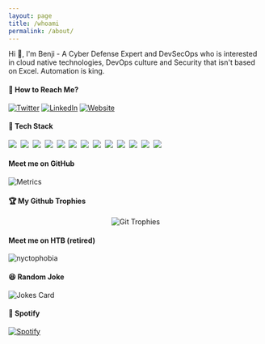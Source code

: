 ```yaml
---
layout: page
title: /whoami
permalink: /about/
---
```


Hi 👋, I'm Benji - A Cyber Defense Expert and DevSecOps who is interested in cloud native technologies, DevOps culture and Security that isn't based on Excel. Automation is king. 

#### 💬 How to Reach Me?

[![Twitter](https://img.shields.io/badge/-TWITTER-0077B5?style=for-the-badge&logo=twitter&logoColor=white)](https://twitter.com/spreadthekaozz)
[![LinkedIn](https://img.shields.io/badge/-LINKEDIN-0077B5?style=for-the-badge&logo=linkedin&logoColor=white)](https://www.linkedin.com/in/benjamin-yves-trapp/)
[![Website](https://img.shields.io/badge/-WEBSITE-0077B5?style=for-the-badge&logo=jekyll&logoColor=white)](https://benjitrapp.github.io)


#### 🤖 Tech Stack

<!-- https://github.com/Ileriayo/markdown-badges -->
<img src="https://img.shields.io/badge/AWS%20-%23FF9900.svg?&style=for-the-badge&logo=amazon-aws&logoColor=white"/>&nbsp;
<img src="https://img.shields.io/badge/docker%20-%230db7ed.svg?&style=for-the-badge&logo=docker&logoColor=white"/>&nbsp;
<img src="https://img.shields.io/badge/kubernetes%20-%23326ce5.svg?&style=for-the-badge&logo=kubernetes&logoColor=white"/>&nbsp;
<img src="https://img.shields.io/badge/terraform-%235835CC.svg?style=for-the-badge&logo=terraform&logoColor=white"/>&nbsp;
<img src="https://img.shields.io/badge/python-3670A0?style=for-the-badge&logo=python&logoColor=ffdd54"/>&nbsp;
<img src="https://img.shields.io/badge/go-%2300ADD8.svg?style=for-the-badge&logo=go&logoColor=white"/>&nbsp;
<img src="https://img.shields.io/badge/java-%23ED8B00.svg?style=for-the-badge&logo=java&logoColor=white"/>&nbsp;
<img src="https://img.shields.io/badge/r-%23276DC3.svg?style=for-the-badge&logo=r&logoColor=white"/>&nbsp;
<img src="https://img.shields.io/badge/shell_script-%23121011.svg?style=for-the-badge&logo=gnu-bash&logoColor=white"/>&nbsp;
<img src="https://img.shields.io/badge/Linux-FCC624?style=for-the-badge&logo=linux&logoColor=black"/>&nbsp;
<img src="https://img.shields.io/badge/Kali-268BEE?style=for-the-badge&logo=kalilinux&logoColor"/>&nbsp;
<img src="https://img.shields.io/badge/Red%20Hat-EE0000?style=for-the-badge&logo=redhat&logoColor=white"/>&nbsp;
<img src="https://img.shields.io/badge/jenkins-%232C5263.svg?style=for-the-badge&logo=jenkins&logoColor=white"/>&nbsp;

#### Meet me on GitHub

![Metrics](https://metrics.lecoq.io/BenjiTrapp?template=classic&base.header=0&isocalendar=1&languages=1&introduction=1&habits=1&stars=1&gists=1&lines=1&repositories=1&traffic=1&repositories=100&repositories.batch=100&repositories.forks=false&repositories.affiliations=owner&isocalendar.duration=half-year&languages.limit=8&languages.sections=most-used&languages.colors=github&languages.threshold=0%25&languages.indepth=false&languages.analysis.timeout=15&languages.categories=markup%2C%20programming&languages.recent.categories=markup%2C%20programming&languages.recent.load=300&languages.recent.days=14&introduction.title=true&habits.from=200&habits.days=14&habits.facts=true&habits.charts=false&habits.trim=false&stars.limit=4&config.timezone=Europe%2FBerlin)

#### 🏆 My Github Trophies 

<p align="center">
  <img src="https://github-profile-trophy.vercel.app/?username=BenjiTrapp&row=1" alt="Git Trophies">
</p>

#### Meet me on HTB (retired)
![nyctophobia](https://www.hackthebox.eu/badge/image/226686)


#### 😆 Random Joke

![Jokes Card](https://readme-jokes.vercel.app/api)

#### 🎵 Spotify
 [![Spotify](https://novatorem.vercel.app/api/spotify?background_color=0d1117&border_color=ffffff)](https://open.spotify.com/user/el_benjo)
